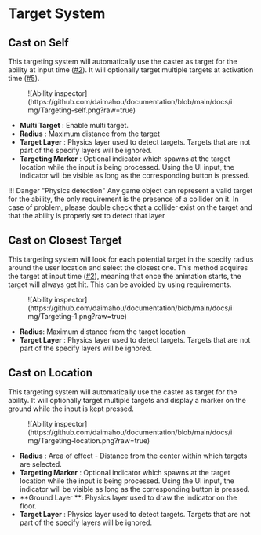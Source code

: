# Target System

## Cast on Self

This targeting system will automatically use the caster as target for the ability at input time ([#2](../#execution-sequence)). It will optionally target multiple targets at activation time ([#5](../#execution-sequence)).

<figure markdown>
  ![Ability inspector](https://github.com/daimahou/documentation/blob/main/docs/img/Targeting-self.png?raw=true)
</figure>

- **Multi Target** : Enable multi target.
- **Radius** : Maximum distance from the target
- **Target Layer** : Physics layer used to detect targets. Targets that are not part of the specify layers will be ignored.
- **Targeting Marker** : Optional indicator which spawns at the target location while the input is being processed. Using the UI input, the indicator will be visible as long as the corresponding button is pressed.

!!! Danger "Physics detection"
	Any game object can represent a valid target for the ability, the only requirement is the presence of a collider on it.
	In case of problem, please double check that a collider exist on the target and that the ability is properly set to detect that layer

## Cast on Closest Target

This targeting system will look for each potential target in the specify radius around the user location and select the closest one. This method acquires the target at input time ([#2](../#execution-sequence)), meaning that once the animation starts, the target will always get hit. This can be avoided by using requirements.

<figure markdown>
  ![Ability inspector](https://github.com/daimahou/documentation/blob/main/docs/img/Targeting-1.png?raw=true)
</figure>

- **Radius**: Maximum distance from the target location
- **Target Layer** : Physics layer used to detect targets. Targets that are not part of the specify layers will be ignored.

## Cast on Location

This targeting system will automatically use the caster as target for the ability. It will optionally target multiple targets and display a marker on the ground while the input is kept pressed.

<figure markdown>
  ![Ability inspector](https://github.com/daimahou/documentation/blob/main/docs/img/Targeting-location.png?raw=true)
</figure>

- **Radius** : Area of effect - Distance from the center within which targets are selected.
- **Targeting Marker** : Optional indicator which spawns at the target location while the input is being processed. Using the UI input, the indicator will be visible as long as the corresponding button is pressed.
- **Ground Layer **: Physics layer used to draw the indicator on the floor.
- **Target Layer** : Physics layer used to detect targets. Targets that are not part of the specify layers will be ignored.